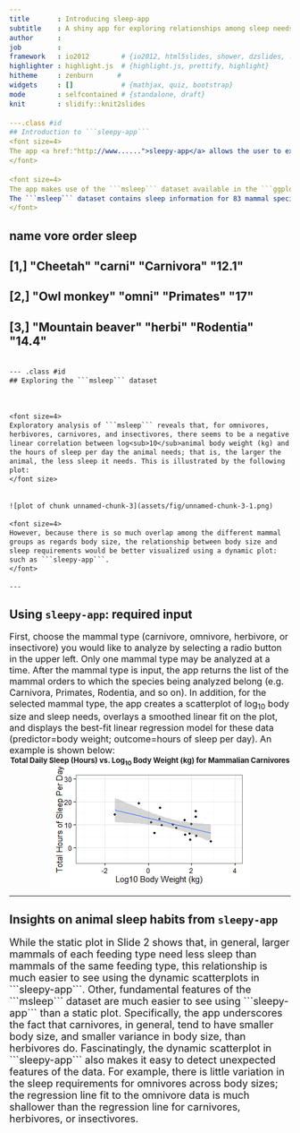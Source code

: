 ```yaml
---
title       : Introducing sleep-app
subtitle    : A shiny app for exploring relationships among sleep needs and trophic level in mammals
author      : 
job         : 
framework   : io2012        # {io2012, html5slides, shower, dzslides, ...}
highlighter : highlight.js  # {highlight.js, prettify, highlight}
hitheme     : zenburn      # 
widgets     : []            # {mathjax, quiz, bootstrap}
mode        : selfcontained # {standalone, draft}
knit        : slidify::knit2slides

---.class #id 
## Introduction to ```sleepy-app```
<font size=4>
The app <a href:"http://www......">sleepy-app</a> allows the user to explore the sleep requirements for four mammalian "feeding groups":  omnivores, carnivores, herbivores, and insectivores). When a feeding group is selected, the app automatically produces a scatterplot showing the relationship between body mass and sleep needs for the selected group, overlays a smoothed linear fit on the plot, and displays the best-fit linear regression model with body weight as the predictor and hours of sleep per day as the outcome.
</font>

<font size=4>
The app makes use of the ```msleep``` dataset available in the ```ggplot2```package. 
The ```msleep``` dataset contains sleep information for 83 mammal species. Omnivore, carnivore, herbivore, and insectivore species are all represented, along with seven mammal species of Order Rodentia, Hyracoidea, Diprodontia, and Erinaceomorpha that are not classified in one of these four feeding groups. A sample of the ```msleep``` data is shown below:
</font>


```
##      name              vore    order       sleep 
## [1,] "Cheetah"         "carni" "Carnivora" "12.1"
## [2,] "Owl monkey"      "omni"  "Primates"  "17"  
## [3,] "Mountain beaver" "herbi" "Rodentia"  "14.4"
```

--- .class #id 
## Exploring the ```msleep``` dataset



<font size=4>
Exploratory analysis of ```msleep``` reveals that, for omnivores, herbivores, carnivores, and insectivores, there seems to be a negative linear correlation between log<sub>10</sub>animal body weight (kg) and the hours of sleep per day the animal needs; that is, the larger the animal, the less sleep it needs. This is illustrated by the following plot:
</font size>


![plot of chunk unnamed-chunk-3](assets/fig/unnamed-chunk-3-1.png) 

<font size=4>
However, because there is so much overlap among the different mammal groups as regards body size, the relationship between body size and sleep requirements would be better visualized using a dynamic plot:  such as ```sleepy-app```.
</font>

--- 
```

## Using ```sleepy-app```: required input
<font size=3>
First, choose the mammal type (carnivore, omnivore, herbivore, or insectivore) you would like to analyze by selecting a radio button in the upper left. Only one mammal type may be analyzed at a time.
</font>

<font size=3>
After the mammal type is input, the app returns the list of the mammal orders to which the species being analyzed belong (e.g. Carnivora, Primates, Rodentia, and so on).
In addition, for the selected mammal type, the app creates a scatterplot of log<sub>10</sub> body size and sleep needs, overlays a smoothed linear fit on the plot, and displays the best-fit linear regression model for these data (predictor=body weight; outcome=hours of sleep per day). An example is shown below:
</font>

<font size=2>
<center>
<b>Total Daily Sleep (Hours) vs. Log<sub>10</sub> Body Weight (kg) for Mammalian Carnivores</b>
</center>
</font>


<img src="assets/fig/unnamed-chunk-5-1.png" title="plot of chunk unnamed-chunk-5" alt="plot of chunk unnamed-chunk-5" style="display: block; margin: auto;" />


---
## Insights on animal sleep habits from ```sleepy-app```
<font size=4>
While the static plot in Slide 2 shows that, in general, larger mammals of each
feeding type need less sleep than mammals of the same feeding type, this relationship is much easier to see using the dynamic scatterplots in ```sleepy-app```. 
</font>

<font size=4>
Other, fundamental features of the ```msleep``` dataset are much easier to see using ```sleepy-app``` than a static plot. Specifically, the app underscores the fact that carnivores, in general, tend to have smaller body size, and smaller variance in body size, than herbivores do. 
</font>

<font size=4>
Fascinatingly, the dynamic scatterplot in ```sleepy-app``` also makes it easy to detect unexpected features of the data. For example, there is little variation in the sleep requirements for omnivores across body sizes; the regression line fit to the omnivore data is much shallower than the regression line for carnivores, herbivores, or insectivores. 
</font>

